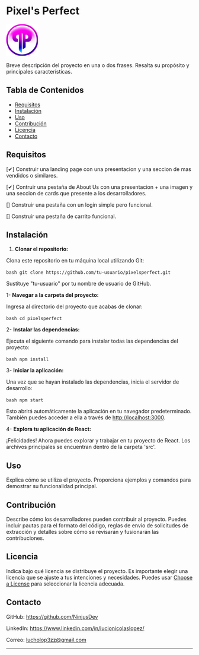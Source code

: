 # Pixel's Perfect

![Logo del Proyecto](./src/assets/img/logoPixelV1.png)

Breve descripción del proyecto en una o dos frases. Resalta su propósito y principales características.

## Tabla de Contenidos

- [Requisitos](#requisitos)
- [Instalación](#instalación)
- [Uso](#uso)
- [Contribución](#contribución)
- [Licencia](#licencia)
- [Contacto](#contacto)

## Requisitos

[✔] Construir una landing page con una presentacion y una seccion de mas vendidos o similares.

[✔] Contruir una pestaña de About Us con una presentacion + una imagen y una seccion de cards que presente a los desarrolladores.

[] Construir una pestaña con un login simple pero funcional.

[] Construir una pestaña de carrito funcional.

## Instalación

1. **Clonar el repositorio:**

Clona este repositorio en tu máquina local utilizando Git:

```bash git clone https://github.com/tu-usuario/pixelsperfect.git```

Sustituye "tu-usuario" por tu nombre de usuario de GitHub.

1- **Navegar a la carpeta del proyecto:**

Ingresa al directorio del proyecto que acabas de clonar:

```bash cd pixelsperfect```

2- **Instalar las dependencias:**

Ejecuta el siguiente comando para instalar todas las dependencias del proyecto:

```bash npm install```

3- **Iniciar la aplicación:**

Una vez que se hayan instalado las dependencias, inicia el servidor de desarrollo:

```bash npm start```

Esto abrirá automáticamente la aplicación en tu navegador predeterminado. También puedes acceder a ella a través de <http://localhost:3000>.

4- **Explora tu aplicación de React:**

¡Felicidades! Ahora puedes explorar y trabajar en tu proyecto de React. Los archivos principales se encuentran dentro de la carpeta 'src'.

## Uso

Explica cómo se utiliza el proyecto. Proporciona ejemplos y comandos para demostrar su funcionalidad principal.

## Contribución

Describe cómo los desarrolladores pueden contribuir al proyecto. Puedes incluir pautas para el formato del código, reglas de envío de solicitudes de extracción y detalles sobre cómo se revisarán y fusionarán las contribuciones.

## Licencia

Indica bajo qué licencia se distribuye el proyecto. Es importante elegir una licencia que se ajuste a tus intenciones y necesidades. Puedes usar [Choose a License](https://choosealicense.com/) para seleccionar la licencia adecuada.

## Contacto

GitHub: <https://github.com/NinjusDev>

LinkedIn: <https://www.linkedin.com/in/lucionicolaslopez/>

Correo: <lucholop3zz@gmail.com>

---
